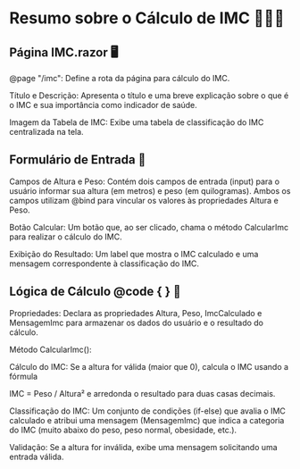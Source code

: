 # Resumo sobre o Cálculo de IMC 📏🏋️‍♂️

## Página IMC.razor 🖥️
@page "/imc": Define a rota da página para cálculo do IMC.

Título e Descrição: Apresenta o título e uma breve explicação sobre o que é o IMC e sua importância como indicador de saúde.

Imagem da Tabela de IMC: Exibe uma tabela de classificação do IMC centralizada na tela.

## Formulário de Entrada 📝
Campos de Altura e Peso: Contém dois campos de entrada (input) para o usuário informar sua altura (em metros) e peso (em quilogramas). Ambos os campos utilizam @bind para vincular os valores às propriedades Altura e Peso.

Botão Calcular: Um botão que, ao ser clicado, chama o método CalcularImc para realizar o cálculo do IMC.

Exibição do Resultado: Um label que mostra o IMC calculado e uma mensagem correspondente à classificação do IMC.

## Lógica de Cálculo @code { } 🔢
Propriedades: Declara as propriedades Altura, Peso, ImcCalculado e MensagemImc para armazenar os dados do usuário e o resultado do cálculo.

Método CalcularImc():

Cálculo do IMC: Se a altura for válida (maior que 0), calcula o IMC usando a fórmula 

IMC = Peso / Altura² e arredonda o resultado para duas casas decimais.

Classificação do IMC: Um conjunto de condições (if-else) que avalia o IMC calculado e atribui uma mensagem (MensagemImc) que indica a categoria do IMC (muito abaixo do peso, peso normal, obesidade, etc.).

Validação: Se a altura for inválida, exibe uma mensagem solicitando uma entrada válida.
